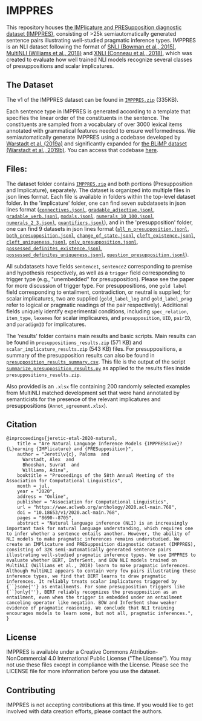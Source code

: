 # IMPPRES
This repository houses [the IMPlicature and PRESupposition diagnostic dataset (IMPPRES)](https://www.aclweb.org/anthology/2020.acl-main.768.pdf), consisting of >25k semiautomatically generated sentence pairs illustrating well-studied pragmatic inference types. IMPPRES is an NLI dataset following the format of [SNLI (Bowman et al., 2015)](https://nlp.stanford.edu/projects/snli/), [MultiNLI (Williams et al., 2018)](https://cims.nyu.edu/~sbowman/multinli/) and [XNLI (Conneau et al., 2018)](https://cims.nyu.edu/~sbowman/xnli/), which was created to evaluate how well trained NLI models recognize several classes of presuppositions and scalar implicatures.

## The Dataset
The v1 of the IMPPRES dataset can be found in [`IMPPRES.zip`](https://github.com/fairinternal/Imppress/blob/master/dataset/IMPPRES.zip) (335KB). 

Each sentence type in IMPPRES is generated according to a template that specifies the linear order of the constituents in the sentence. The constituents are sampled from a vocabulary of over 3000 lexical items annotated with grammatical features needed to ensure wellformedness. We semiautomatically generate IMPPRES using a codebase developed by [Warstadt et al. (2019a)](https://www.aclweb.org/anthology/D19-1286/) and significantly expanded for [the BLiMP dataset (Warstadt et al., 2019b)](https://www.mitpressjournals.org/doi/full/10.1162/tacl_a_00321). You can access that codebase [here](https://github.com/alexwarstadt/data_generation).

## Files:
The dataset folder contains [`IMPPRES.zip`](https://github.com/fairinternal/Imppress/blob/master/dataset/IMPPRES.zip) and both portions (Presupposition and Implicature), separately. The dataset is organized into multiple files in json lines format. Each file is available in folders within the top-level dataset folder. In the 'implicature' folder, one can find seven subdatasets in json lines format ([`connectives.jsonl`](https://github.com/fairinternal/Imppress/blob/master/dataset/implicature/connectives.jsonl), [`gradable_adjective.jsonl`](https://github.com/fairinternal/Imppress/blob/master/dataset/implicature/gradable_adjective.jsonl), [`gradable_verb.jsonl`](https://github.com/fairinternal/Imppress/blob/master/dataset/implicature/gradable_verb.jsonl), [`modals.jsonl`](https://github.com/fairinternal/Imppress/blob/master/dataset/implicature/modals.jsonl), [`numerals_10_100.jsonl`](https://github.com/fairinternal/Imppress/blob/master/dataset/implicature/numerals_10_100.jsonl), [`numerals_2_3.jsonl`](https://github.com/fairinternal/Imppress/blob/master/dataset/implicature/numerals_2_3.jsonl), [`quantifiers.jsonl`](https://github.com/fairinternal/Imppress/blob/master/dataset/implicature/quantifiers.jsonl)), and in the 'presupposition' folder, one can find 9 datasets in json lines format ([`all_n_presupposition.jsonl`](https://github.com/fairinternal/Imppress/blob/master/dataset/presupposition/all_n_presupposition.jsonl), [`both_presupposition.jsonl`](https://github.com/fairinternal/Imppress/blob/master/dataset/presupposition/both_presupposition.jsonl), [`change_of_state.jsonl`](https://github.com/fairinternal/Imppress/blob/master/dataset/presupposition/change_of_state.jsonl), [`cleft_existence.jsonl`](https://github.com/fairinternal/Imppress/blob/master/dataset/presupposition/cleft_existence.jsonl), [`cleft_uniqueness.jsonl`](https://github.com/fairinternal/Imppress/blob/master/dataset/presupposition/cleft_uniqueness.jsonl), [`only_presupposition.jsonl`](https://github.com/fairinternal/Imppress/blob/master/dataset/presupposition/only_presupposition.jsonl), [`possessed_definites_existence.jsonl`](https://github.com/fairinternal/Imppress/blob/master/dataset/presupposition/possessed_definites_existence.jsonl), [`possessed_definites_uniqueness.jsonl`](https://github.com/fairinternal/Imppress/blob/master/dataset/presupposition/possessed_definites_uniqueness.jsonl), [`question_presupposition.jsonl`](https://github.com/fairinternal/Imppress/blob/master/dataset/presupposition/question_presupposition.jsonl)).

All subdatasets have fields `sentence1`, `sentence2` corresponding to premise and hypothesis respectively, as well as a `trigger` field corresponding to trigger type (e.g., "unembedded" for presupposition). Please see the paper for more discussion of trigger type. For presuppositions, one `gold label` field corresponding  to entailment, contradiction, or neutral is supplied; for scalar implicatures, two are supplied (`gold_label_log` and `gold_label_prag` refer to logical or pragmatic readings of the pair respectively). Additional fields uniquely identify experimental conditions, including `spec_relation`, `item_type`, `lexemes` for scalar implicaures, and `presupposition`, `UID`, `pairID`, and `paradigmID` for implicatures.

The 'results' folder contains main results and basic scripts. Main results can be found in `presuppositions_results.zip` (571 KB) and `scalar_implicature_results.zip` (543 KB) files. For presuppositions, a summary of the presupposition results can also be found in [`presupposition_results_summary.csv`](https://github.com/fairinternal/Imppress/blob/master/results/presupposition_results_summary.csv). This file is the output of the script [`summarize_presupposition_results.py`](https://github.com/fairinternal/Imppress/blob/master/results/summarize_presupposition_results.py) as applied to the results files inside `presuppositions_results.zip`. 

Also provided is an `.xlsx` file containing 200 randomly selected examples from MultiNLI matched development set that were hand annotated by semanticists for the presence of the relevant implicatures and presuppositions (`Annot_agreement.xlsx`).

## Citation

```
@inproceedings{jeretic-etal-2020-natural,
    title = "Are Natural Language Inference Models {IMPPRESsive}? {L}earning {IMPlicature} and {PRESupposition}",
    author = "Jereti\v{c}, Paloma  and
      Warstadt, Alex  and
      Bhooshan, Suvrat  and
      Williams, Adina",
    booktitle = "Proceedings of the 58th Annual Meeting of the Association for Computational Linguistics",
    month = jul,
    year = "2020",
    address = "Online",
    publisher = "Association for Computational Linguistics",
    url = "https://www.aclweb.org/anthology/2020.acl-main.768",
    doi = "10.18653/v1/2020.acl-main.768",
    pages = "8690--8705",
    abstract = "Natural language inference (NLI) is an increasingly important task for natural language understanding, which requires one to infer whether a sentence entails another. However, the ability of NLI models to make pragmatic inferences remains understudied. We create an IMPlicature and PRESupposition diagnostic dataset (IMPPRES), consisting of 32K semi-automatically generated sentence pairs illustrating well-studied pragmatic inference types. We use IMPPRES to evaluate whether BERT, InferSent, and BOW NLI models trained on MultiNLI (Williams et al., 2018) learn to make pragmatic inferences. Although MultiNLI appears to contain very few pairs illustrating these inference types, we find that BERT learns to draw pragmatic inferences. It reliably treats scalar implicatures triggered by {``}some{''} as entailments. For some presupposition triggers like {``}only{''}, BERT reliably recognizes the presupposition as an entailment, even when the trigger is embedded under an entailment canceling operator like negation. BOW and InferSent show weaker evidence of pragmatic reasoning. We conclude that NLI training encourages models to learn some, but not all, pragmatic inferences.",
}
```

## License

IMPPRES is available under a Creative Commons Attribution-NonCommercial 4.0 International Public License ("The License"). You may not use these files except in compliance with the License. Please see the LICENSE file for more information before you use the dataset. 

## Contributing

IMPPRES is not accepting contributions at this time. If you would like to get involved with data creation efforts, please contact the authors.

